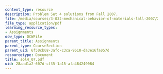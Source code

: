 ```yaml
---
content_type: resource
description: Problem Set 4 solutions from Fall 2007.
file: /media/courses/3-032-mechanical-behavior-of-materials-fall-2007/28aad1a2607dcf351a15afa484249084_sol4_07.pdf
file_type: application/pdf
learning_resource_types:
- Assignments
ocw_type: OCWFile
parent_title: Assignments
parent_type: CourseSection
parent_uid: 6f50cb68-3afc-c3ca-9510-da3e16fa057d
resourcetype: Document
title: sol4_07.pdf
uid: 28aad1a2-607d-cf35-1a15-afa484249084
---
```

